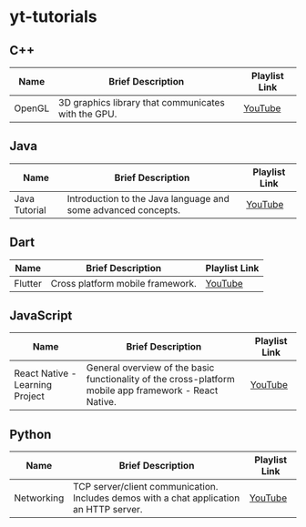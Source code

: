 # yt-tutorials

## C++
Name | Brief Description | Playlist Link
---- | ----------------- | -------------
OpenGL | 3D graphics library that communicates with the GPU. | [YouTube](https://www.youtube.com/playlist?list=PLysLvOneEETPlOI_PI4mJnocqIpr2cSHS)

## Java
Name | Brief Description | Playlist Link
---- | ----------------- | -------------
Java Tutorial | Introduction to the Java language and some advanced concepts. | [YouTube](https://www.youtube.com/playlist?list=PLysLvOneEETNWYMiFV2tETmgjhHa4f-7F)

## Dart
Name | Brief Description | Playlist Link
---- | ----------------- | -------------
Flutter | Cross platform mobile framework. | [YouTube](https://www.youtube.com/playlist?list=PLysLvOneEETM7wHagakKIj2eSVarCZy38)

## JavaScript
Name | Brief Description | Playlist Link
---- | ----------------- | -------------
React Native - Learning Project | General overview of the basic functionality of the cross-platform mobile app framework - React Native. | [YouTube](https://www.youtube.com/playlist?list=PLysLvOneEETOZUbeOil6qUvTsxb6HxTvx)

## Python
Name | Brief Description | Playlist Link
---- | ----------------- | -------------
Networking | TCP server/client communication. Includes demos with a chat application an HTTP server. | [YouTube](https://www.youtube.com/playlist?list=PLysLvOneEETNJYZ1-fVDY8Y236spdO6u2)
